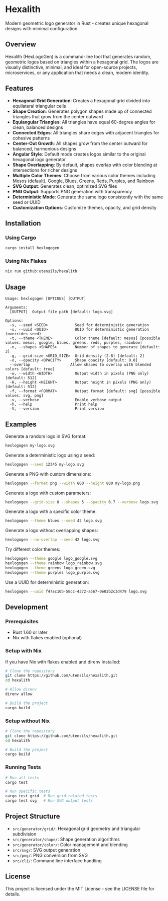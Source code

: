 # Hexalith

Modern geometric logo generator in Rust - creates unique hexagonal designs with minimal configuration.

## Overview

Hexalith (HexLogoGen) is a command-line tool that generates random, geometric logos based on triangles within a hexagonal grid. The logos are visually distinctive, minimal, and ideal for open-source projects, microservices, or any application that needs a clean, modern identity.

## Features

- **Hexagonal Grid Generation**: Creates a hexagonal grid divided into equilateral triangular cells
- **Shape Creation**: Generates polygon shapes made up of connected triangles that grow from the center outward
- **Equiangular Triangles**: All triangles have equal 60-degree angles for clean, balanced designs
- **Connected Edges**: All triangles share edges with adjacent triangles for cohesive patterns
- **Center-Out Growth**: All shapes grow from the center outward for balanced, harmonious designs
- **Angular Style**: Default mode creates logos similar to the original hexagonal logo generator
- **Shape Overlapping**: By default, shapes overlap with color blending at intersections for richer designs
- **Multiple Color Themes**: Choose from various color themes including Mesos (default), Google, Blues, Greens, Reds, Purples, and Rainbow
- **SVG Output**: Generates clean, optimized SVG files
- **PNG Output**: Supports PNG generation with transparency
- **Deterministic Mode**: Generate the same logo consistently with the same seed or UUID
- **Customization Options**: Customize themes, opacity, and grid density

## Installation

### Using Cargo

```bash
cargo install hexlogogen
```

### Using Nix Flakes

```bash
nix run github:utensils/hexalith
```

## Usage

```
Usage: hexlogogen [OPTIONS] [OUTPUT]

Arguments:
  [OUTPUT]  Output file path [default: logo.svg]

Options:
  -s, --seed <SEED>            Seed for deterministic generation
  -u, --uuid <UUID>            UUID for deterministic generation (overrides seed)
  -t, --theme <THEME>          Color theme [default: mesos] [possible values: mesos, google, blues, greens, reds, purples, rainbow]
  -n, --shapes <SHAPES>        Number of shapes to generate [default: 3]
  -g, --grid-size <GRID_SIZE>  Grid density (2-8) [default: 2]
  -o, --opacity <OPACITY>      Shape opacity [default: 0.8]
  --overlap                  Allow shapes to overlap with blended colors [default: true]
  -w, --width <WIDTH>          Output width in pixels (PNG only) [default: 512]
  -H, --height <HEIGHT>        Output height in pixels (PNG only) [default: 512]
  -f, --format <FORMAT>        Output format [default: svg] [possible values: svg, png]
  -v, --verbose                Enable verbose output
  -h, --help                   Print help
  -V, --version                Print version
```

## Examples

Generate a random logo in SVG format:
```bash
hexlogogen my-logo.svg
```

Generate a deterministic logo using a seed:
```bash
hexlogogen --seed 12345 my-logo.svg
```

Generate a PNG with custom dimensions:
```bash
hexlogogen --format png --width 800 --height 800 my-logo.png
```

Generate a logo with custom parameters:
```bash
hexlogogen --grid-size 8 --shapes 5 --opacity 0.7 --verbose logo.svg
```

Generate a logo with a specific color theme:
```bash
hexlogogen --theme blues --seed 42 logo.svg
```

Generate a logo without overlapping shapes:
```bash
hexlogogen --no-overlap --seed 42 logo.svg
```

Try different color themes:
```bash
hexlogogen --theme google logo_google.svg
hexlogogen --theme rainbow logo_rainbow.svg
hexlogogen --theme greens logo_green.svg
hexlogogen --theme purples logo_purple.svg
```

Use a UUID for deterministic generation:
```bash
hexlogogen --uuid f47ac10b-58cc-4372-a567-0e02b2c3d479 logo.svg
```

## Development

### Prerequisites

- Rust 1.60 or later
- Nix with flakes enabled (optional)

### Setup with Nix

If you have Nix with flakes enabled and direnv installed:

```bash
# Clone the repository
git clone https://github.com/utensils/hexalith.git
cd hexalith

# Allow direnv
direnv allow

# Build the project
cargo build
```

### Setup without Nix

```bash
# Clone the repository
git clone https://github.com/utensils/hexalith.git
cd hexalith

# Build the project
cargo build
```

### Running Tests

```bash
# Run all tests
cargo test

# Run specific tests
cargo test grid  # Run grid-related tests
cargo test svg   # Run SVG output tests
```

## Project Structure

- `src/generator/grid/`: Hexagonal grid geometry and triangular subdivision
- `src/generator/shape/`: Shape generation algorithms
- `src/generator/color/`: Color management and blending
- `src/svg/`: SVG output generation
- `src/png/`: PNG conversion from SVG
- `src/cli/`: Command line interface handling

## License

This project is licensed under the MIT License - see the LICENSE file for details.